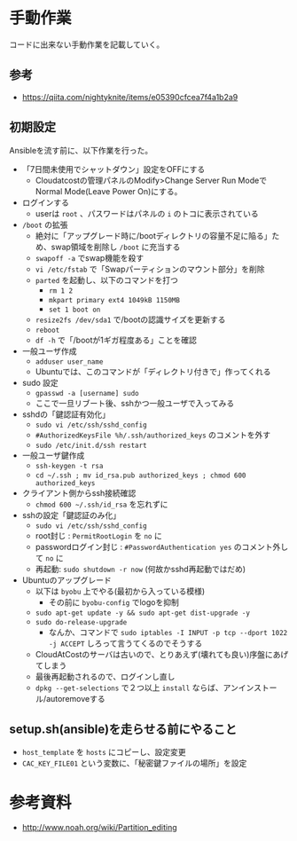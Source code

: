 # 手動作業

コードに出来ない手動作業を記載していく。

## 参考

- https://qiita.com/nightyknite/items/e05390cfcea7f4a1b2a9

## 初期設定

Ansibleを流す前に、以下作業を行った。

- 「7日間未使用でシャットダウン」設定をOFFにする
  - Cloudatcostの管理パネルのModify>Change Server Run Modeで Normal Mode(Leave Power On)にする。
- ログインする
  - userは `root` 、パスワードはパネルの `i` のトコに表示されている
- `/boot` の拡張
  - 絶対に「アップグレード時に/bootディレクトリの容量不足に陥る」ため、swap領域を削除し `/boot` に充当する
  - `swapoff -a` でswap機能を殺す
  - `vi /etc/fstab` で「Swapパーティションのマウント部分」を削除
  - `parted` を起動し、以下のコマンドを打つ
    - `rm 1 2`
    - `mkpart primary ext4 1049kB 1150MB`
    - `set 1 boot on`
  - `resize2fs /dev/sda1` で/bootの認識サイズを更新する
  - `reboot`
  - `df -h` で「/bootが1ギガ程度ある」ことを確認
- 一般ユーザ作成
  - `adduser user_name`
  - Ubuntuでは、このコマンドが「ディレクトリ付きで」作ってくれる
- sudo 設定
  - `gpasswd -a [username] sudo`
  - ここで一旦リブート後、sshかつ一般ユーザで入ってみる
- sshdの「鍵認証有効化」
  - `sudo vi /etc/ssh/sshd_config`
  - `#AuthorizedKeysFile %h/.ssh/authorized_keys` のコメントを外す
  - `sudo /etc/init.d/ssh restart`
- 一般ユーザ鍵作成
  - `ssh-keygen -t rsa`
  - `cd ~/.ssh ; mv id_rsa.pub authorized_keys ; chmod 600 authorized_keys`
- クライアント側からssh接続確認
  - `chmod 600 ~/.ssh/id_rsa` を忘れずに
- sshの設定「鍵認証のみ化」
  - `sudo vi /etc/ssh/sshd_config`
  - root封じ : `PermitRootLogin` を `no` に
  - passwordログイン封じ : `#PasswordAuthentication yes` のコメント外して `no` に
  - 再起動: `sudo shutdown -r now` (何故かsshd再起動ではだめ)
- Ubuntuのアップグレード
  - 以下は `byobu` 上でやる(最初から入っている模様)
    - その前に `byobu-config` でlogoを抑制
  - `sudo apt-get update -y && sudo apt-get dist-upgrade -y`
  - `sudo do-release-upgrade`
    - なんか、コマンドで `sudo iptables -I INPUT -p tcp --dport 1022 -j ACCEPT` しろって言うてくるのでそうする
  - CloudAtCostのサーバは古いので、とりあえず(壊れても良い)序盤にあげてしまう
  - 最後再起動されるので、ログインし直し
  - `dpkg --get-selections` で２つ以上 `install` ならば、アンインストール/autoremoveする

## setup.sh(ansible)を走らせる前にやること

- `host_template` を `hosts` にコピーし、設定変更
- `CAC_KEY_FILE01` という変数に、「秘密鍵ファイルの場所」を設定

# 参考資料

- http://www.noah.org/wiki/Partition_editing
